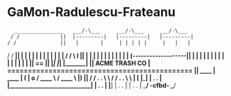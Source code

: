 # GaMon-Radulescu-Frateanu

      ________________   ___/-\___     ___/-\___     ___/-\___
     / /             ||  |---------|   |---------|   |---------|
    / /              ||   |       |     | | | | |     |   |   |
   / /             __||   |       |     | | | | |     | | | | |
  / /   \\        I  ||   |       |     | | | | |     | | | | |
 (-------------------||   | | | | |     | | | | |     | | | | |
 ||               == ||   |_______|     |_______|     |_______|
 ||   ACME TRASH CO  | =============================================
 ||          ____    |                                ____      |
( | o      / ____ \                                 / ____ \    |)
 ||      / / . . \ \                              / / . . \ \   |
[ |_____| | .   . | |____________________________| | .   . | |__]
          | .   . |                                | .   . |
           \_____/                  -cfbd-          \_____/
